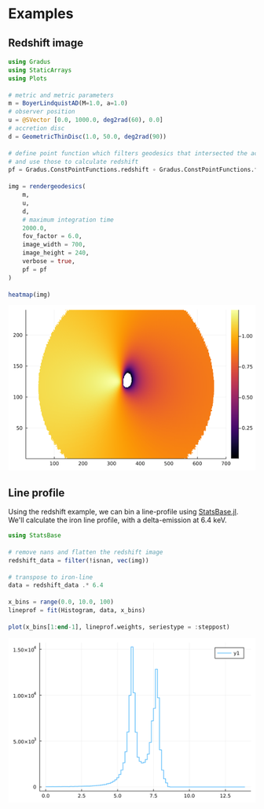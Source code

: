 # Examples

## Redshift image

```julia
using Gradus
using StaticArrays
using Plots

# metric and metric parameters
m = BoyerLindquistAD(M=1.0, a=1.0)
# observer position
u = @SVector [0.0, 1000.0, deg2rad(60), 0.0]
# accretion disc
d = GeometricThinDisc(1.0, 50.0, deg2rad(90))

# define point function which filters geodesics that intersected the accretion disc
# and use those to calculate redshift
pf = Gradus.ConstPointFunctions.redshift ∘ Gradus.ConstPointFunctions.filter_intersected

img = rendergeodesics(
    m,
    u,
    d,
    # maximum integration time
    2000.0,
    fov_factor = 6.0,
    image_width = 700,
    image_height = 240,
    verbose = true,
    pf = pf
)

heatmap(img)
```

![redshift](../assets/examples/redshift.png)

## Line profile

Using the redshift example, we can bin a line-profile using [StatsBase.jl](https://juliastats.org/StatsBase.jl/stable/empirical/#StatsBase.Histogram). We'll calculate the iron line profile, with a delta-emission at 6.4 keV.

```julia
using StatsBase

# remove nans and flatten the redshift image
redshift_data = filter(!isnan, vec(img))

# transpose to iron-line
data = redshift_data .* 6.4

x_bins = range(0.0, 10.0, 100) 
lineprof = fit(Histogram, data, x_bins)

plot(x_bins[1:end-1], lineprof.weights, seriestype = :steppost)
```

![iron-line-profile](../assets/examples/line-profile.svg)